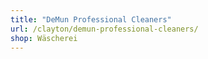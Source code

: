 ```yaml
---
title: "DeMun Professional Cleaners"
url: /clayton/demun-professional-cleaners/
shop: Wäscherei
---
```

